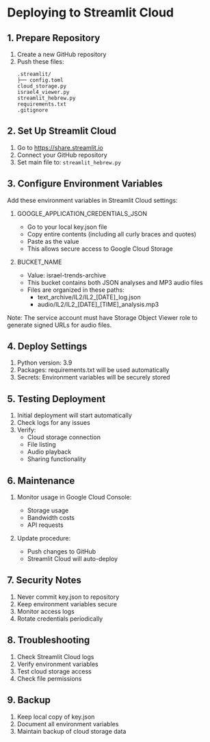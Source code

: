 # Deploying to Streamlit Cloud

## 1. Prepare Repository

1. Create a new GitHub repository
2. Push these files:
   ```
   .streamlit/
   ├── config.toml
   cloud_storage.py
   israel4_viewer.py
   streamlit_hebrew.py
   requirements.txt
   .gitignore
   ```

## 2. Set Up Streamlit Cloud

1. Go to https://share.streamlit.io
2. Connect your GitHub repository
3. Set main file to: `streamlit_hebrew.py`

## 3. Configure Environment Variables

Add these environment variables in Streamlit Cloud settings:

1. GOOGLE_APPLICATION_CREDENTIALS_JSON
   - Go to your local key.json file
   - Copy entire contents (including all curly braces and quotes)
   - Paste as the value
   - This allows secure access to Google Cloud Storage
   
2. BUCKET_NAME
   - Value: israel-trends-archive
   - This bucket contains both JSON analyses and MP3 audio files
   - Files are organized in these paths:
     * text_archive/IL2/IL2_[DATE]_log.json
     * audio/IL2/IL2_[DATE]_[TIME]_analysis.mp3

Note: The service account must have Storage Object Viewer role to generate signed URLs for audio files.

## 4. Deploy Settings

1. Python version: 3.9
2. Packages: requirements.txt will be used automatically
3. Secrets: Environment variables will be securely stored

## 5. Testing Deployment

1. Initial deployment will start automatically
2. Check logs for any issues
3. Verify:
   - Cloud storage connection
   - File listing
   - Audio playback
   - Sharing functionality

## 6. Maintenance

1. Monitor usage in Google Cloud Console:
   - Storage usage
   - Bandwidth costs
   - API requests

2. Update procedure:
   - Push changes to GitHub
   - Streamlit Cloud will auto-deploy

## 7. Security Notes

1. Never commit key.json to repository
2. Keep environment variables secure
3. Monitor access logs
4. Rotate credentials periodically

## 8. Troubleshooting

1. Check Streamlit Cloud logs
2. Verify environment variables
3. Test cloud storage access
4. Check file permissions

## 9. Backup

1. Keep local copy of key.json
2. Document all environment variables
3. Maintain backup of cloud storage data
